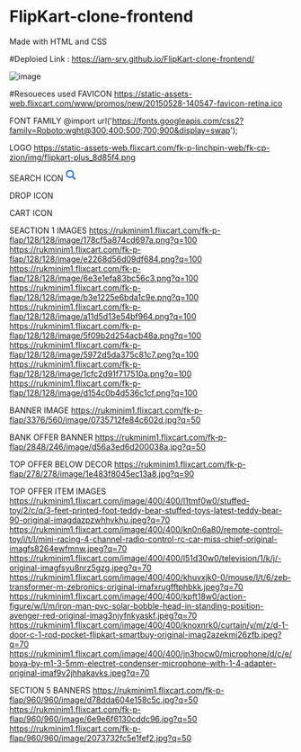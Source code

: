# FlipKart-clone-frontend
Made with HTML and CSS 

#Deploied Link :  https://iam-srv.github.io/FlipKart-clone-frontend/

![image](https://user-images.githubusercontent.com/117807050/236271534-240fedca-bac4-44aa-9690-e89f55deadb9.png)

#Resoueces used
FAVICON
https://static-assets-web.flixcart.com/www/promos/new/20150528-140547-favicon-retina.ico

FONT FAMILY
@import url('https://fonts.googleapis.com/css2?family=Roboto:wght@300;400;500;700;900&display=swap');

LOGO
https://static-assets-web.flixcart.com/fk-p-linchpin-web/fk-cp-zion/img/flipkart-plus_8d85f4.png

SEARCH ICON
<svg width="20" height="20" viewBox="0 0 17 18" class="" xmlns="http://www.w3.org/2000/svg"><g fill="#2874F1" fill-rule="evenodd"><path class="_34RNph" d="m11.618 9.897l4.225 4.212c.092.092.101.232.02.313l-1.465 1.46c-.081.081-.221.072-.314-.02l-4.216-4.203"></path><path class="_34RNph" d="m6.486 10.901c-2.42 0-4.381-1.956-4.381-4.368 0-2.413 1.961-4.369 4.381-4.369 2.42 0 4.381 1.956 4.381 4.369 0 2.413-1.961 4.368-4.381 4.368m0-10.835c-3.582 0-6.486 2.895-6.486 6.467 0 3.572 2.904 6.467 6.486 6.467 3.582 0 6.486-2.895 6.486-6.467 0-3.572-2.904-6.467-6.486-6.467"></path></g></svg>

DROP ICON
<svg width="4.7" height="8" viewBox="0 0 16 27" xmlns="http://www.w3.org/2000/svg" class="zZ3yfL"><path d="M16 23.207L6.11 13.161 16 3.093 12.955 0 0 13.161l12.955 13.161z" fill="#fff" class="_2gTTdy"></path></svg>

CART ICON
<svg class="V3C5bO" width="14" height="14" viewBox="0 0 16 16" xmlns="http://www.w3.org/2000/svg"><path class="_1bS9ic" d="M15.32 2.405H4.887C3 2.405 2.46.805 2.46.805L2.257.21C2.208.085 2.083 0 1.946 0H.336C.1 0-.064.24.024.46l.644 1.945L3.11 9.767c.047.137.175.23.32.23h8.418l-.493 1.958H3.768l.002.003c-.017 0-.033-.003-.05-.003-1.06 0-1.92.86-1.92 1.92s.86 1.92 1.92 1.92c.99 0 1.805-.75 1.91-1.712l5.55.076c.12.922.91 1.636 1.867 1.636 1.04 0 1.885-.844 1.885-1.885 0-.866-.584-1.593-1.38-1.814l2.423-8.832c.12-.433-.206-.86-.655-.86" fill="#fff"></path></svg>

SEACTION 1 IMAGES
https://rukminim1.flixcart.com/fk-p-flap/128/128/image/178cf5a874cd697a.png?q=100
https://rukminim1.flixcart.com/fk-p-flap/128/128/image/e2268d56d09df684.png?q=100
https://rukminim1.flixcart.com/fk-p-flap/128/128/image/6e3e1efa83bc56c3.png?q=100
https://rukminim1.flixcart.com/fk-p-flap/128/128/image/b3e1225e6bda1c9e.png?q=100
https://rukminim1.flixcart.com/fk-p-flap/128/128/image/a11d5d13e54bf964.png?q=100
https://rukminim1.flixcart.com/fk-p-flap/128/128/image/5f09b2d254acb48a.png?q=100
https://rukminim1.flixcart.com/fk-p-flap/128/128/image/5972d5da375c81c7.png?q=100
https://rukminim1.flixcart.com/fk-p-flap/128/128/image/1cfc2d91f717510a.png?q=100
https://rukminim1.flixcart.com/fk-p-flap/128/128/image/d154c0b4d536c1cf.png?q=100

BANNER IMAGE
https://rukminim1.flixcart.com/fk-p-flap/3376/560/image/0735712fe84c602d.jpg?q=50

BANK OFFER BANNER
https://rukminim1.flixcart.com/fk-p-flap/2848/246/image/d56a3ed6d200038a.jpg?q=50

TOP OFFER BELOW DECOR
https://rukminim1.flixcart.com/fk-p-flap/278/278/image/1e483f8045ec13a8.jpg?q=90

TOP OFFER ITEM IMAGES
https://rukminim1.flixcart.com/image/400/400/l1tmf0w0/stuffed-toy/2/c/q/3-feet-printed-foot-teddy-bear-stuffed-toys-latest-teddy-bear-90-original-imagdazpzwhhvkhu.jpeg?q=70
https://rukminim1.flixcart.com/image/400/400/kn0n6a80/remote-control-toy/i/t/l/mini-racing-4-channel-radio-control-rc-car-miss-chief-original-imagfs8264ewfmnw.jpeg?q=70
https://rukminim1.flixcart.com/image/400/400/l51d30w0/television/1/k/j/-original-imagfsyu8nrz5gzg.jpeg?q=70
https://rukminim1.flixcart.com/image/400/400/khuvxjk0-0/mouse/l/t/6/zeb-transformer-m-zebronics-original-imafxrugfftphbkk.jpeg?q=70
https://rukminim1.flixcart.com/image/400/400/kpft18w0/action-figure/w/l/m/iron-man-pvc-solar-bobble-head-in-standing-position-avenger-red-original-imag3njyfnkyaskf.jpeg?q=70
https://rukminim1.flixcart.com/image/400/400/knoxnrk0/curtain/y/m/z/d-1-door-c-1-rod-pocket-flipkart-smartbuy-original-imag2azekmj26zfb.jpeg?q=70
https://rukminim1.flixcart.com/image/400/400/jn3hocw0/microphone/d/c/e/boya-by-m1-3-5mm-electret-condenser-microphone-with-1-4-adapter-original-imaf9v2jhhakavks.jpeg?q=70

SECTION 5 BANNERS
https://rukminim1.flixcart.com/fk-p-flap/960/960/image/d78dda604e158c5c.jpg?q=50
https://rukminim1.flixcart.com/fk-p-flap/960/960/image/6e9e6f6130cddc96.jpg?q=50
https://rukminim1.flixcart.com/fk-p-flap/960/960/image/2073732fc5e1fef2.jpg?q=50
